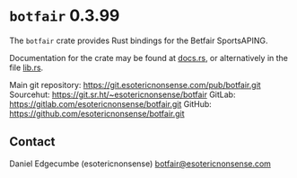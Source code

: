 # `botfair` 0.3.99

The `botfair` crate provides Rust bindings for the Betfair SportsAPING.

Documentation for the crate may be found at [docs.rs](https://docs.rs/botfair),
or alternatively in the file [lib.rs](src/lib.rs).

Main git repository: <https://git.esotericnonsense.com/pub/botfair.git>
Sourcehut:           <https://git.sr.ht/~esotericnonsense/botfair>
GitLab:              <https://gitlab.com/esotericnonsense/botfair.git>
GitHub:              <https://github.com/esotericnonsense/botfair.git>

## Contact

Daniel Edgecumbe (esotericnonsense)
[botfair@esotericnonsense.com](mailto:botfair@esotericnonsense.com)
